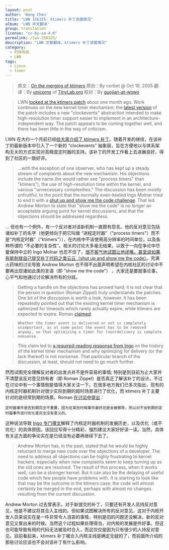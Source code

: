 ```yaml
---
layout: post
author: 'Wang Chen'
title: "LWN 156325: ktimers 补丁进展情况"
album: 'LWN 中文翻译'
group: translation
license: "cc-by-sa-4.0"
permalink: /lwn-156325/
description: "LWN 文章翻译，ktimers 补丁进展情况"
category:
  - 时钟系统
  - LWN
tags:
  - Linux
  - timer
---
```


> 原文：[On the merging of ktimers](https://lwn.net/Articles/156325/)
> 原创：By corbet @  Oct 19, 2005
> 翻译：By [unicornx](https://github.com/unicornx) of [TinyLab.org][1]
> 校对：By [guojian-at-wowo](https://github.com/guojian-at-wowo)

> LWN [looked at the ktimers patch](http://lwn.net/Articles/152436/) about one month ago. Work continues on the new kernel timer mechanism; the [latest version](http://lwn.net/Articles/155862/) of the patch includes a new "clockevents" abstraction intended to make high-resolution timer support easier to implement in an architecture-independent way. The patch appears to be coming together well, and there has been little in the way of criticism.

LWN 在大约一个月前已经[给大家介绍了 ktimers 补丁](/lwn-152436)。随着开发的继续，在该补丁的最新版本中引入了一个新的 “clockevents” 抽象层，旨在方便地以与体系架构无关的方式实现对高精度定时器的支持。该补丁的开发工作看上去进展良好，得到了社区的一致好评。

> ...with the exception of one observer, who has kept up a steady stream of complaints about the new mechanism. His objections include the name (he would rather see "process timers" than "ktimers"), the use of high-resolution time within the kernel, and various "unnecessary complexities." The discussion has been mostly unfruitful, to the point that the normally even-keeled Ingo Molnar tried to end it with a [shut up and show me the code challenge](https://lwn.net/Articles/156327/). That led Andrew Morton to state that "show me the code" is no longer an acceptable arguing point for kernel discussions, and that the objections should be addressed regardless.

... 但也有一个例外，有一个反对者对该新机制一直颇有怨言。他的反对意见包括诸如补丁的名字（他更倾向于把它叫做 “进程定时器”（"process timers"）而不是“内核定时器”（“ktimers”）），在内核中不该使用高分辨率的时间单位，以及各种所谓的 “不必要的复杂性”。相关的讨论大多毫无结果，以致于一向在争论中尽量保持中立的 Ingo Molnar 也忍不住了，[很不客气地试图让他闭嘴，甚至说如果有能耐就自己提交补丁代码之类云云（shut up and show me the code）](https://lwn.net/Articles/156327/)。充满火药味的讨论导致 Andrew Morton 也不得不出面声明希望在内核社区的讨论中不要再出现诸如此类的言语（即 "show me the code"） ，大家还是要就事论事，心平气和地通过讨论解决所有的分歧。

> Getting a handle on the objections has proved hard; it is not clear that the person in question (Roman Zippel) truly understands the patches. One bit of the discussion is worth a look, however. It has been repeatedly pointed out that the existing kernel timer mechanism is optimized for timeouts which rarely actually expire, while ktimers are expected to expire. Roman [claimed](https://lwn.net/Articles/156328/):

> ```
> Whether the timer event is delivered or not is completely unimportant, as at some point the event has to be removed anyway, so that optimizing a timer for (non)delivery is complete nonsense.
> ```

> This claim led to [a required-reading response from Ingo](https://lwn.net/Articles/156329/) on the history of the kernel timer mechanism and why optimizing for delivery (or the lack thereof) is not nonsense. That particular branch of the discussion, at least, should not need to go much further.

然而试图完全理解反对者的出发点并不是件容易的事情; 特别是到目前为止大家并不清楚该反对意见持有者（即 Roman Zippel）是否真正了解该补丁的设计。不过在讨论中有一个事情倒是值得大家关注一下。在很多地方我们已多次指出，现有的内核定时器机制针对很少实际到期的超时场景进行了优化，而 ktimers 补丁主要针对的是经常到期的场景。Roman [在讨论中提出](https://lwn.net/Articles/156328/)：

```
定时器事件是否到期完全不重要，因为在某些时候事件最终总是会被移除，所以对不会到期的定时器事件进行优化是完全没有意义的。
```

这种说法导致 [Ingo 专门撰文](https://lwn.net/Articles/156329/)解释了内核定时器机制的发展历史，以及优化（或不优化）的具体原因。该回应写得十分精彩，强烈建议大家好好读一读。当然，具体有关这方面的争论实在是已经没有必要再继续下去了。

> Andrew Morton has, in the past, stated that he would be highly reluctant to merge new code over the objections of a developer. The need to address all objections can be highly frustrating to kernel hackers, especially when new complaints seem to keep turning up as the old ones are resolved. The result of this process, when it works well, can be a stronger kernel. But it can also be the delaying of useful code which few people have problems with. It is starting to look like that may be the outcome in the ktimers case; the code will almost certainly be merged in the end, perhaps with almost no changes resulting from the current discussion.

Andrew Morton 过去曾表示，对于新提交的补丁，只要还有开发人员持反对意见，他是不建议将其合入主线的。但如果试图解决所有的反对意见，这对于内核开发人员来说实在是一件非常令人沮丧的事情，特别是旧的问题还没解决，新的反对意见又冒出来的时候。当然这个过程如果处理得当，对内核的发展是件好事。但这也可能导致有用的代码无法被及时合入，而这仅仅是因为只有很少的人持反对意见。目前看起来，ktimers 补丁被合入内核主线是确定无疑的了，而前面所介绍的那些讨论应该也不会对该补丁有什么影响。

[1]: https://tinylab.org

